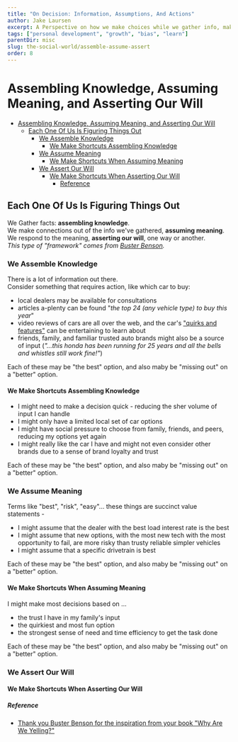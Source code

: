 ```yaml
---
title: "On Decision: Information, Assumptions, And Actions"
author: Jake Laursen
excerpt: A Perspective on how we make choices while we gather info, make meaning, and assert our will
tags: ["personal development", "growth", "bias", "learn"]  
parentDir: misc
slug: the-social-world/assemble-assume-assert
order: 8
---
```


# Assembling Knowledge, Assuming Meaning, and Asserting Our Will
- [Assembling Knowledge, Assuming Meaning, and Asserting Our Will](#assembling-knowledge-assuming-meaning-and-asserting-our-will)
  - [Each One Of Us Is Figuring Things Out](#each-one-of-us-is-figuring-things-out)
    - [We Assemble Knowledge](#we-assemble-knowledge)
      - [We Make Shortcuts Assembling Knowledge](#we-make-shortcuts-assembling-knowledge)
    - [We Assume Meaning](#we-assume-meaning)
      - [We Make Shortcuts When Assuming Meaning](#we-make-shortcuts-when-assuming-meaning)
    - [We Assert Our Will](#we-assert-our-will)
      - [We Make Shortcuts When Asserting Our Will](#we-make-shortcuts-when-asserting-our-will)
        - [Reference](#reference)


## Each One Of Us Is Figuring Things Out
We Gather facts: **assembling knowledge**.  
We make connections out of the info we've gathered, **assuming meaning**.  
We respond to the meaning, **asserting our will**, one way or another.   
_This type of "framework" comes from [Buster Benson](#reference)._

### We Assemble Knowledge
There is a lot of information out there.  
Consider something that requires action, like which car to buy:
- local dealers may be available for consultations
- articles a-plenty can be found "_the top 24 (any vehicle type) to buy this year_"
- video reviews of cars are all over the web, and the car's ["quirks and features"](https://www.youtube.com/@DougDeMuro) can be entertaining to learn about
- friends, family, and familiar trusted auto brands might also be a source of input (_"...this honda has been running for 25 years and all the bells and whistles still work fine!"_)

Each of these may be "the best" option, and also maby be "missing out" on a "better" option.
#### We Make Shortcuts Assembling Knowledge
- I might need to make a decision quick - reducing the sher volume of input I can handle
- I might only have a limited local set of car options
- I might have social pressure to choose from family, friends, and peers, reducing my options yet again
- I might really like the car I have and might not even consider other brands due to a sense of brand loyalty and trust

Each of these may be "the best" option, and also maby be "missing out" on a "better" option.
### We Assume Meaning
Terms like "best", "risk", "easy"... these things are succinct value statements - 
- I might assume that the dealer with the best load interest rate is the best
- I might assume that new options, with the most new tech with the most opportunity to fail, are more risky than trusty reliable simpler vehicles
- I might assume that a specific drivetrain is best

Each of these may be "the best" option, and also maby be "missing out" on a "better" option.
#### We Make Shortcuts When Assuming Meaning

I might make most decisions based on ...
- the trust I have in my family's input
- the quirkiest and most fun option
- the strongest sense of need and time efficiency to get the task done

Each of these may be "the best" option, and also maby be "missing out" on a "better" option.

### We Assert Our Will

#### We Make Shortcuts When Asserting Our Will


##### Reference
- [Thank you Buster Benson for the inspiration from your book "Why Are We Yelling?"](https://busterbenson.com/whyareweyelling/)   